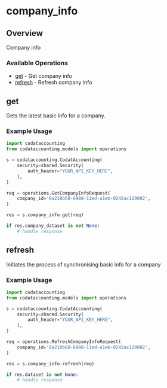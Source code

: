 # company_info

## Overview

Company info

### Available Operations

* [get](#get) - Get company info
* [refresh](#refresh) - Refresh company info

## get

Gets the latest basic info for a company.

### Example Usage

```python
import codataccounting
from codataccounting.models import operations

s = codataccounting.CodatAccounting(
    security=shared.Security(
        auth_header="YOUR_API_KEY_HERE",
    ),
)

req = operations.GetCompanyInfoRequest(
    company_id='8a210b68-6988-11ed-a1eb-0242ac120002',
)

res = s.company_info.get(req)

if res.company_dataset is not None:
    # handle response
```

## refresh

Initiates the process of synchronising basic info for a company

### Example Usage

```python
import codataccounting
from codataccounting.models import operations

s = codataccounting.CodatAccounting(
    security=shared.Security(
        auth_header="YOUR_API_KEY_HERE",
    ),
)

req = operations.RefreshCompanyInfoRequest(
    company_id='8a210b68-6988-11ed-a1eb-0242ac120002',
)

res = s.company_info.refresh(req)

if res.dataset is not None:
    # handle response
```
